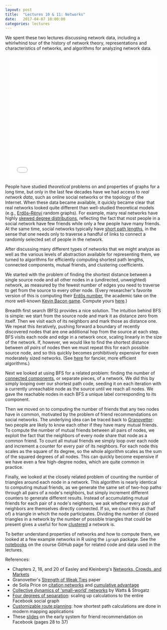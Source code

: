 ```yaml
---
layout: post
title:  "Lectures 10 & 11: Networks"
date:   2017-04-07 10:00:00
categories: lectures
---
```


We spent these two lectures discussing network data, including a whirlwhind tour of the history of network theory, representations and characteristics of networks, and algorithms for analyzing network data.

<center>
<iframe src="//www.slideshare.net/slideshow/embed_code/key/4wtOi0tDYzVPPs" width="476" height="400" frameborder="0" marginwidth="0" marginheight="0" scrolling="no"></iframe>
</center>

People have studied _theoretical_ problems on and properties of graphs for a long time, but only in the last few decades have we had access to _real network data_, such as online social networks or the topology of the Internet.
When these data became available, it quickly became clear that real networks looked quite different than well-studied theoretical models (e.g., [Erdős–Rényi](http://en.wikipedia.org/wiki/Erdős–Rényi_model) random graphs).
For example, many real networks have highly [skewed degree distributions](http://en.wikipedia.org/wiki/Complex_network#Scale-free_networks), reflecting the fact that most people in a social network have few friends while only a few people have many friends.
At the same time, social networks typically have [short path lengths](http://en.wikipedia.org/wiki/Small-world_network), in the sense that one needs only to traverse a handful of links to connect a randomly selected set of people in the network.

After discussing many different types of networks that we might analyze as well as the various levels of abstraction available for representing them, we turned to algorithms for efficiently computing shortest path lengths, connected components, mutual friends, and clustering coefficients.

We started with the problem of finding the shortest distance between a single source node and all other nodes in a (undirected, unweighted) network, as measured by the fewest number of edges you need to traverse to get from the source to every other node.
(Every researcher's favorite version of this is computing their [Erdős number](http://en.wikipedia.org/wiki/Erdős_number), the academic take on the more well-known [Kevin Bacon game](http://en.wikipedia.org/wiki/Six_Degrees_of_Kevin_Bacon). Compute yours [here](http://academic.research.microsoft.com).)

Breadth first search (BFS) provides a nice solution.
The intuition behind BFS is simple: we start from the source node and mark it as distance zero from itself.
Then we visit each of its neighbors and mark those as distance one.
We repeat this iteratively, pushing forward a boundary of recently discovered nodes that are one additional hop from the source at each step.
BFS visits each node and edge in a network once, scaling linearly in the size of the network.
If, however, we would like to find the shortest distance between _all pairs_ of nodes then we must repeat this for each possible source node, and so this quickly becomes prohibitively expensive for even moderately sized networks.
(See [here](http://en.wikipedia.org/wiki/Shortest_path_problem#All-pairs_shortest_paths) for fancier, more efficient algorithms.) 

Next we looked at using BFS for a related problem: finding the number of [connected components](http://en.wikipedia.org/wiki/Connected_component_(graph_theory)), or separate pieces, of a network.
We did this by simply looping over our shortest path code, seeding it on each iteration with a currently unreachable node as the source until we reach all nodes.
We gave the reachable nodes in each BFS a unique label corresponding to its component.

Then we moved on to computing the number of friends that any two nodes have in common, motivated by the problem of friend recommendations on social networks.
The underlying idea can be traced back to [Granovetter](https://sociology.stanford.edu/sites/default/files/publications/the_strength_of_weak_ties_and_exch_w-gans.pdf): two people are likely to know each other if they have many mutual friends.
To compute the number of mutual friends between all pairs of nodes, we exploit the fact that the neighbors of every node share that node as a common friend.
To count all mutual friends we simply loop over each node and increment a counter for every pair of its neighbors.
For each node this scales as the square of its degree, so the whole algorithm scales as the sum of the squared degrees of all nodes.
This can quickly become expensive if we have even a few high-degree nodes, which are quite common in practice.

Finally, we looked at the closely related problem of counting the number of triangles around each node in a network.
This algorithm is nearly identical to computing mutual friends, as we generate the same set of two-hop paths through all pairs of a node's neighbors, but simply increment different counters to generate different results.
Instead of accumulating mutual friends for each pair of a node's neighbors, we ask whether every pair of neighbors are themselves directly connected.
If so, we count this as (half of) a triangle in which the node participates.
Dividing the number of closed triangles in a network by the number of possible triangles that could be present gives a useful for how [clustered](http://en.wikipedia.org/wiki/Clustering_coefficient) a network is.

To better understand properties of networks and how to compute them, we looked at a few example networks in R using the ``igraph`` package.
See the [notebooks](https://github.com/jhofman/msd2017/tree/master/lectures/lecture_10) on the course GitHub page for related code and data used in the lectures.

References:

* Chapters 2, 18, and 20 of Easley and Kleinberg's [Networks, Crowds, and Markets](http://www.cs.cornell.edu/home/kleinber/networks-book/)
* Granovetter's [Strength of Weak Ties](https://sociology.stanford.edu/sites/default/files/publications/the_strength_of_weak_ties_and_exch_w-gans.pdf) paper
* de Solla Price on [citation networks](http://garfield.library.upenn.edu/papers/pricenetworks1965.pdf) and [cumulative advantage](http://garfield.library.upenn.edu/price/pricetheory1976.pdf)
* [Collective dynamics of 'small-world' networks](https://www.math.cornell.edu/m/sites/default/files/imported/People/strogatz/nature_smallworld.pdf) by Watts & Strogatz
* [Four degrees of separation](http://web.stanford.edu/~jugander/papers/websci12-fourdegrees.pdf): scaling up calculations to the entire Facebook social graph
* [Customizable route planning](http://www.rebennack.net/SEA2011/files/talks/SEA2011_Pajor.pdf): how shortest path calculations are done in modern mapping applications
* These [slides](https://berkeleydatascience.files.wordpress.com/2012/03/20120320berkeley.pdf) on the early system for friend recommendation on Facebook (pages 28 to 37)



<!--
  BFS computes shortest path: http://www.cs.toronto.edu/~krueger/cscB63h/lectures/BFS.pdf
  BFS runtime and correctness: http://www.cse.ust.hk/faculty/golin/COMP271Sp03/Notes/MyL06.ps
  [MapReduce for networks](http://jakehofman.com/icwsm2010/slides.html)
    https://github.com/jhofman/icwsm2010_tutorial
  [Curse of the last reducer](http://theory.stanford.edu/~sergei/papers/www11-triangles.pdf)
  [Model of MapReduce](http://theory.stanford.edu/~sergei/papers/soda10-mrc.pdf)
  [Facebook at scale](http://arxiv.org/abs/1111.4503)
-->
